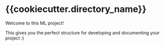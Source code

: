 # {{cookiecutter.directory_name}}

Welcome to this ML project!

This gives you the perfect structure for developing and documenting your project :)